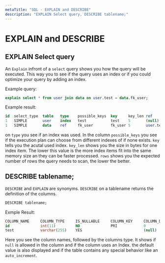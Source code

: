```yaml
---
metaTitle: "SQL - EXPLAIN and DESCRIBE"
description: "EXPLAIN Select query, DESCRIBE tablename;"
---
```


# EXPLAIN and DESCRIBE



## EXPLAIN Select query


An `Explain` infront of a `select` query shows you how the query will be executed. This way you to see if the query uses an index or if you could optimize your query by adding an index.

Example query:

```sql
explain select * from user join data on user.test = data.fk_user;

```

Example result:

```sql
id  select_type  table   type    possible_keys  key     key_len ref       rows  Extra
1   SIMPLE       user    index   test           test    5       (null)    1     Using where; Using index
1   SIMPLE       data    ref     fk_user        fk_user 5       user.test 1     (null)

```

on `type` you see if an index was used. In the column `possible_keys` you see if the execution plan can choose from different indexes of if none exists. `key` tells you the acutal used index. `key_len` shows you the size in bytes for one index item. The lower this value is the more index items fit into the same memory size an they can be faster processed. `rows` shows you the expected number of rows the query needs to scan, the lower the better.



## DESCRIBE tablename;


`DESCRIBE` and `EXPLAIN` are synonyms. `DESCRIBE` on a tablename returns the definition of the columns.

```sql
DESCRIBE tablename;

```

Exmple Result:

```sql
COLUMN_NAME     COLUMN_TYPE     IS_NULLABLE     COLUMN_KEY     COLUMN_DEFAULT    EXTRA
id              int(11)         NO              PRI            0                 auto_increment
test            varchar(255)    YES                            (null)     

```

Here you see the column names, followed by the columns type. It shows if `null` is allowed in the column and if the column uses an Index. the default value is also displayed and if the table contains any special behavior like an `auto_increment`.

